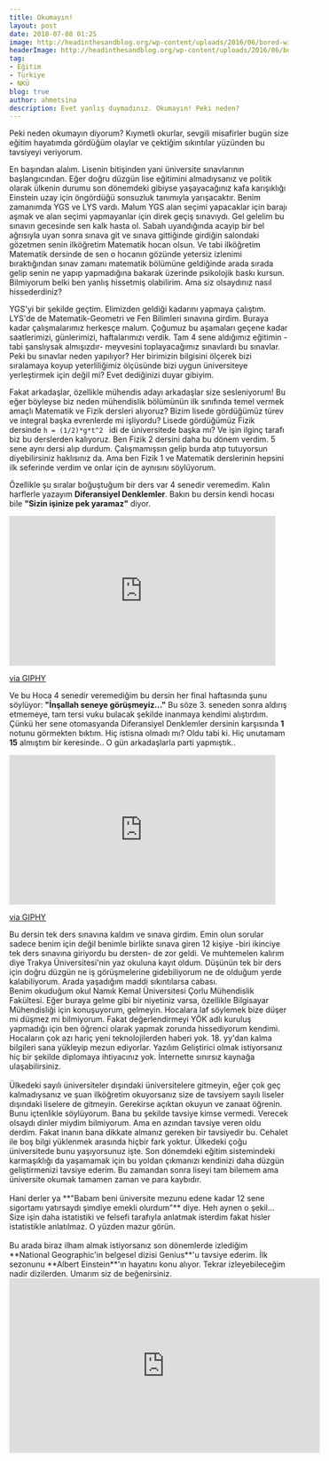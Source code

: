 ```yaml
---
title: Okumayın!
layout: post
date: 2018-07-08 01:25
image: http://headinthesandblog.org/wp-content/uploads/2016/06/bored-with-school-via-salon.com_.jpg
headerImage: http://headinthesandblog.org/wp-content/uploads/2016/06/bored-with-school-via-salon.com_.jpg
tag:
- Eğitim
- Türkiye
- NKÜ
blog: true
author: ahmetsina
description: Evet yanlış duymadınız. Okumayın! Peki neden?
---
```


Peki neden okumayın diyorum? Kıymetli okurlar, sevgili misafirler bugün size eğitim hayatımda gördüğüm olaylar ve çektiğim sıkıntılar yüzünden bu tavsiyeyi veriyorum.

En başından alalım. Lisenin bitişinden yani üniversite sınavlarının başlangıcından. Eğer doğru düzgün lise eğitimini almadıysanız ve politik olarak ülkenin durumu son dönemdeki gibiyse yaşayacağınız kafa karışıklığı Einstein uzay için öngördüğü sonsuzluk tanımıyla yarışacaktır. Benim zamanımda YGS ve LYS vardı. Malum YGS alan seçimi yapacaklar için barajı aşmak ve alan seçimi yapmayanlar için direk geçiş sınavıydı. Gel gelelim bu sınavın gecesinde sen kalk hasta ol. Sabah uyandığında acayip bir bel ağrısıyla uyan sonra sınava git ve sınava gittiğinde girdiğin salondaki gözetmen senin ilköğretim Matematik hocan olsun. Ve tabi ilköğretim Matematik dersinde de sen o hocanın gözünde yetersiz izlenimi bıraktığından sınav zamanı matematik bölümüne geldiğinde arada sırada gelip senin ne yapıp yapmadığına bakarak üzerinde psikolojik baskı kursun. Bilmiyorum belki ben yanlış hissetmiş olabilirim. Ama siz olsaydınız nasıl hissederdiniz?

YGS'yi bir şekilde geçtim. Elimizden geldiği kadarını yapmaya çalıştım. LYS'de de Matematik-Geometri ve Fen Bilimleri sınavına girdim. Buraya kadar çalışmalarımız herkesçe malum. Çoğumuz bu aşamaları geçene kadar saatlerimizi, günlerimizi, haftalarımızı verdik. Tam 4 sene aldığımız eğitimin -tabi şanslıysak almışızdır- meyvesini toplayacağımız sınavlardı bu sınavlar. Peki bu sınavlar neden yapılıyor? Her birimizin bilgisini ölçerek bizi sıralamaya koyup yeterliliğimiz ölçüsünde bizi uygun üniversiteye yerleştirmek için değil mi? Evet dediğinizi duyar gibiyim.

Fakat arkadaşlar, özellikle mühendis adayı arkadaşlar size sesleniyorum! Bu eğer böyleyse biz neden mühendislik bölümünün ilk sınıfında temel vermek amaçlı Matematik ve Fizik dersleri alıyoruz? Bizim lisede gördüğümüz türev ve integral başka evrenlerde mi işliyordu? Lisede gördüğümüz Fizik dersinde `h = (1/2)*g*t^2 ` idi de üniversitede başka mı? Ve işin ilginç tarafı biz bu derslerden kalıyoruz. Ben Fizik 2 dersini daha bu dönem verdim. 5 sene aynı dersi alıp durdum. Çalışmamışsın gelip burda atıp tutuyorsun diyebilirsiniz haklısınız da. Ama ben Fizik 1 ve Matematik derslerinin hepsini ilk seferinde verdim ve onlar için de aynısını söylüyorum.

Özellikle şu sıralar boğuştuğum bir ders var 4 senedir veremedim. Kalın harflerle yazayım **Diferansiyel Denklemler**. Bakın bu dersin kendi hocası bile **"Sizin işinize pek yaramaz"** diyor. 

<iframe src="https://giphy.com/embed/fd1TSJqq3b4GI" width="480" height="270" frameBorder="0" class="giphy-embed" allowFullScreen></iframe><p><a href="https://giphy.com/gifs/fd1TSJqq3b4GI">via GIPHY</a></p>

Ve bu Hoca 4 senedir veremediğim bu dersin her final haftasında şunu söylüyor: **"İnşallah seneye görüşmeyiz..."** Bu söze 3. seneden sonra aldırış etmemeye, tam tersi vuku bulacak şekilde inanmaya kendimi alıştırdım. Çünkü her sene otomasyanda Diferansiyel Denklemler dersinin karşısında **1** notunu görmekten bıktım. Hiç istisna olmadı mı? Oldu tabi ki. Hiç unutamam **15** almıştım bir keresinde.. O gün arkadaşlarla parti yapmıştık..
<iframe src="https://giphy.com/embed/l0MYt5jPR6QX5pnqM" width="480" height="270" frameBorder="0" class="giphy-embed" allowFullScreen></iframe><p><a href="https://giphy.com/gifs/party-the-office-hard-l0MYt5jPR6QX5pnqM">via GIPHY</a></p>
Bu dersin tek ders sınavına kaldım ve sınava girdim. Emin olun sorular sadece benim için değil benimle birlikte sınava giren 12 kişiye -biri ikinciye tek ders sınavına giriyordu bu dersten- de zor geldi. Ve muhtemelen kalırım diye Trakya Üniversitesi'nin yaz okuluna kayıt oldum. Düşünün tek bir ders için doğru düzgün ne iş görüşmelerine gidebiliyorum ne de olduğum yerde kalabiliyorum. Arada yaşadığım maddi sıkıntılarsa cabası.  
<br>
Benim okuduğum okul Namık Kemal Üniversitesi Çorlu Mühendislik Fakültesi. Eğer buraya gelme gibi bir niyetiniz varsa, özellikle Bilgisayar Mühendisliği için konuşuyorum, gelmeyin. Hocalara laf söylemek bize düşer mi düşmez mi bilmiyorum. Fakat değerlendirmeyi YÖK adlı kuruluş yapmadığı için ben öğrenci olarak yapmak zorunda hissediyorum kendimi. Hocaların çok azı hariç yeni teknolojilerden haberi yok. 18. yy'dan kalma bilgileri sana yükleyip mezun ediyorlar. Yazılım Geliştirici olmak istiyorsanız hiç bir şekilde diplomaya ihtiyacınız yok. İnternette sınırsız kaynağa ulaşabilirsiniz.
<br>
<br>
Ülkedeki sayılı üniversiteler dışındaki üniversitelere gitmeyin, eğer çok geç kalmadıysanız ve şuan ilköğretim okuyorsanız size de tavsiyem sayılı liseler dışındaki liselere de gitmeyin. Gerekirse açıktan okuyun ve zanaat öğrenin. Bunu içtenlikle söylüyorum. Bana bu şekilde tavsiye kimse vermedi. Verecek olsaydı dinler miydim bilmiyorum. Ama en azından tavsiye veren oldu derdim. Fakat inanın bana dikkate almanız gereken bir tavsiyedir bu. Cehalet ile boş bilgi yüklenmek arasında hiçbir fark yoktur. Ülkedeki çoğu üniversitede bunu yaşıyorsunuz işte. Son dönemdeki eğitim sistemindeki karmaşıklığı da yaşamamak için bu yoldan çıkmanızı kendinizi daha düzgün geliştirmenizi tavsiye ederim. Bu zamandan sonra liseyi tam bilemem ama üniversite okumak tamamen zaman ve para kaybıdır.
<br>
<br>
Hani derler ya **"Babam beni üniversite mezunu edene kadar 12 sene sigortamı yatırsaydı şimdiye emekli olurdum"** diye. Heh aynen o şekil... Size işin daha istatistiki ve felsefi tarafıyla anlatmak isterdim fakat hisler istatistikle anlatılmaz. O yüzden mazur görün.

<br>
<br>
Bu arada biraz ilham almak istiyorsanız son dönemlerde izlediğim **National Geographic'in belgesel dizisi Genius**'u tavsiye ederim. İlk sezonunu **Albert Einstein**'ın hayatını konu alıyor. Tekrar izleyebileceğim nadir dizilerden. Umarım siz de beğenirsiniz.

<iframe width="560" height="315" src="https://www.youtube.com/embed/SICLBlHizUY" frameborder="0" allow="autoplay; encrypted-media" allowfullscreen></iframe>
